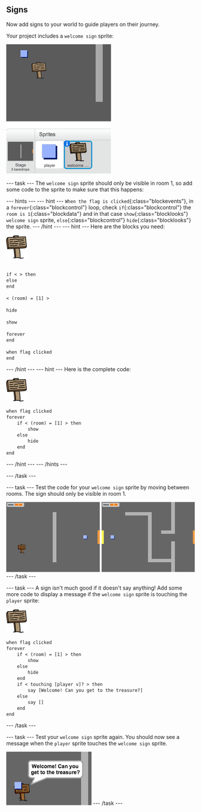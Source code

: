 ## Signs

Now add signs to your world to guide players on their journey.

Your project includes a `welcome sign` sprite:

![screenshot](images/world-sign.png)

--- task ---
The `welcome sign` sprite should only be visible in room 1, so add some code to the sprite to make sure that this happens:

--- hints --- --- hint ---
`When the flag is clicked`{:class="blockevents"}, in a `forever`{:class="blockcontrol"} loop, check `if`{:class="blockcontrol"} the `room is 1`{:class="blockdata"} and in that case `show`{:class="blocklooks"} `welcome sign` sprite, `else`{:class="blockcontrol"} `hide`{:class="blocklooks"} the sprite.
--- /hint --- --- hint ---
Here are the blocks you need:

![sign](images/sign.png)

```blocks

if < > then
else
end

< (room) = [1] >

hide

show

forever
end

when flag clicked
end
```
--- /hint --- --- hint ---
Here is the complete code:

![sign](images/sign.png)

```blocks
when flag clicked
forever
	if < (room) = [1] > then
		show
	else
		hide
	end
end
```
--- /hint --- --- /hints ---


--- /task ---

--- task ---
Test the code for your `welcome sign` sprite by moving between rooms. The sign should only be visible in room 1.

![screenshot](images/world-sign-test.png)
--- /task ---

--- task ---
A sign isn't much good if it doesn't say anything! Add some more code to display a message if the `welcome sign` sprite is touching the `player` sprite:

![sign](images/sign.png)

```blocks
when flag clicked
forever
	if < (room) = [1] > then
		show
	else
		hide
	end
	if < touching [player v]? > then
		say [Welcome! Can you get to the treasure?]
	else
		say []
	end
end
```
--- /task ---

--- task ---
Test your `welcome sign` sprite again. You should now see a message when the `player` sprite touches the `welcome sign` sprite.

![screenshot](images/world-sign-test2.png)
--- /task ---
